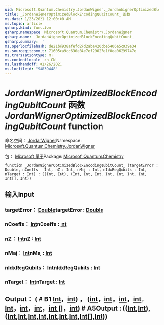 ```yaml
---
uid: Microsoft.Quantum.Chemistry.JordanWigner._JordanWignerOptimizedBlockEncodingQubitCount_
title: _JordanWignerOptimizedBlockEncodingQubitCount_ 函数
ms.date: 1/23/2021 12:00:00 AM
ms.topic: article
qsharp.kind: function
qsharp.namespace: Microsoft.Quantum.Chemistry.JordanWigner
qsharp.name: _JordanWignerOptimizedBlockEncodingQubitCount_
qsharp.summary: ''
ms.openlocfilehash: de21bd938afefd27d2aba420cbe5406a5c039e34
ms.sourcegitcommit: 71605ea9cc630e84e7ef29027e1f0ea06299747e
ms.translationtype: MT
ms.contentlocale: zh-CN
ms.lasthandoff: 01/26/2021
ms.locfileid: "98839448"
---
```

# <a name="_jordanwigneroptimizedblockencodingqubitcount_-function"></a><span data-ttu-id="abdde-102">_JordanWignerOptimizedBlockEncodingQubitCount_ 函数</span><span class="sxs-lookup"><span data-stu-id="abdde-102">_JordanWignerOptimizedBlockEncodingQubitCount_ function</span></span>

<span data-ttu-id="abdde-103">命名空间： [JordanWigner](xref:Microsoft.Quantum.Chemistry.JordanWigner)</span><span class="sxs-lookup"><span data-stu-id="abdde-103">Namespace: [Microsoft.Quantum.Chemistry.JordanWigner](xref:Microsoft.Quantum.Chemistry.JordanWigner)</span></span>

<span data-ttu-id="abdde-104">包： [Microsoft 量子](https://nuget.org/packages/Microsoft.Quantum.Chemistry)</span><span class="sxs-lookup"><span data-stu-id="abdde-104">Package: [Microsoft.Quantum.Chemistry](https://nuget.org/packages/Microsoft.Quantum.Chemistry)</span></span>




```qsharp
function _JordanWignerOptimizedBlockEncodingQubitCount_ (targetError : Double, nCoeffs : Int, nZ : Int, nMaj : Int, nIdxRegQubits : Int, nTarget : Int) : ((Int, Int), (Int, Int, Int, Int, Int, Int, Int, Int[], Int))
```


## <a name="input"></a><span data-ttu-id="abdde-105">输入</span><span class="sxs-lookup"><span data-stu-id="abdde-105">Input</span></span>

### <a name="targeterror--double"></a><span data-ttu-id="abdde-106">targetError： [Double](xref:microsoft.quantum.lang-ref.double)</span><span class="sxs-lookup"><span data-stu-id="abdde-106">targetError : [Double](xref:microsoft.quantum.lang-ref.double)</span></span>




### <a name="ncoeffs--int"></a><span data-ttu-id="abdde-107">nCoeffs： [Int](xref:microsoft.quantum.lang-ref.int)</span><span class="sxs-lookup"><span data-stu-id="abdde-107">nCoeffs : [Int](xref:microsoft.quantum.lang-ref.int)</span></span>




### <a name="nz--int"></a><span data-ttu-id="abdde-108">nZ： [Int](xref:microsoft.quantum.lang-ref.int)</span><span class="sxs-lookup"><span data-stu-id="abdde-108">nZ : [Int](xref:microsoft.quantum.lang-ref.int)</span></span>




### <a name="nmaj--int"></a><span data-ttu-id="abdde-109">nMaj： [Int](xref:microsoft.quantum.lang-ref.int)</span><span class="sxs-lookup"><span data-stu-id="abdde-109">nMaj : [Int](xref:microsoft.quantum.lang-ref.int)</span></span>




### <a name="nidxregqubits--int"></a><span data-ttu-id="abdde-110">nIdxRegQubits： [Int](xref:microsoft.quantum.lang-ref.int)</span><span class="sxs-lookup"><span data-stu-id="abdde-110">nIdxRegQubits : [Int](xref:microsoft.quantum.lang-ref.int)</span></span>




### <a name="ntarget--int"></a><span data-ttu-id="abdde-111">nTarget： [Int](xref:microsoft.quantum.lang-ref.int)</span><span class="sxs-lookup"><span data-stu-id="abdde-111">nTarget : [Int](xref:microsoft.quantum.lang-ref.int)</span></span>





## <a name="output--intintintintintintintintintintint"></a><span data-ttu-id="abdde-112">Output： ( # B1 [Int](xref:microsoft.quantum.lang-ref.int)，[int](xref:microsoft.quantum.lang-ref.int)) ， ([int](xref:microsoft.quantum.lang-ref.int)，[int](xref:microsoft.quantum.lang-ref.int)，[int](xref:microsoft.quantum.lang-ref.int)，[int](xref:microsoft.quantum.lang-ref.int)，[Int](xref:microsoft.quantum.lang-ref.int)，[int](xref:microsoft.quantum.lang-ref.int)，[int](xref:microsoft.quantum.lang-ref.int)，[int []](xref:microsoft.quantum.lang-ref.int)，[int](xref:microsoft.quantum.lang-ref.int)) # A5</span><span class="sxs-lookup"><span data-stu-id="abdde-112">Output : (([Int](xref:microsoft.quantum.lang-ref.int),[Int](xref:microsoft.quantum.lang-ref.int)),([Int](xref:microsoft.quantum.lang-ref.int),[Int](xref:microsoft.quantum.lang-ref.int),[Int](xref:microsoft.quantum.lang-ref.int),[Int](xref:microsoft.quantum.lang-ref.int),[Int](xref:microsoft.quantum.lang-ref.int),[Int](xref:microsoft.quantum.lang-ref.int),[Int](xref:microsoft.quantum.lang-ref.int),[Int](xref:microsoft.quantum.lang-ref.int)[],[Int](xref:microsoft.quantum.lang-ref.int)))</span></span>


